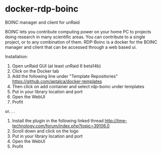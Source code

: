 # docker-rdp-boinc

BOINC manager and client for unRaid

BOINC lets you contribute computing power on your home PC to projects doing research in many scientific areas. You can contribute to a single project, or to any combination of them. RDP-Boinc is a docker for the BOINC manager and client that can be accessed through a web based ui.

Installation:

1. Open unRaid GUI (at least unRaid 6 beta14b) <br />
2. Click on the Docker tab <br />
3. Add the following line under "Template Repositories" https://github.com/aptalca/docker-templates <br />
4. Then click on add container and select rdp-boinc under templates <br />
5. Put in your library location and port <br />
6. Open the WebUI <br />
7. Profit

or. . .

1. Install the plugin in the following linked thread http://lime-technology.com/forum/index.php?topic=39106.0 <br />
2. Scroll down and click on the logo <br />
3. Put in your library location and port <br />
4. Open the WebUI <br />
5. Profit
